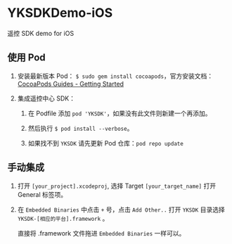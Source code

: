 # YKSDKDemo-iOS
遥控 SDK demo for iOS

## 使用 Pod
1. 安装最新版本 Pod：
```$ sudo gem install cocoapods```，官方安装文档：[CocoaPods Guides - Getting Started](https://guides.cocoapods.org/using/getting-started.html#getting-started)

2. 集成遥控中心 SDK：

   1. 在 Podfile 添加 `pod 'YKSDK'`，如果没有此文件则新建一个再添加。

   2. 然后执行 ```$ pod install --verbose```。

   3. 如果找不到 `YKSDK` 请先更新 Pod 仓库：`pod repo update`

## 手动集成

1. 打开 `[your_project].xcodeproj`, 选择 Target `[your_target_name]` 打开 General 标签项。

2. 在 `Embedded Binaries` 中点击 `+` 号，点击 `Add Other..` 打开 `YKSDK` 目录选择 `YKSDK-[相应的平台].framework` 。

   直接将 .framework 文件拖进 `Embedded Binaries` 一样可以。
